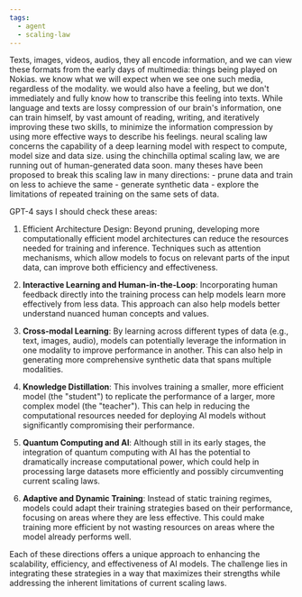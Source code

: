 ```yaml
---
tags:
  - agent
  - scaling-law
---
```

Texts, images, videos, audios, they all encode information, and we can view these formats from the early days of multimedia: things being played on Nokias. we know what we will expect when we see one such media, regardless of the modality. we would also have a feeling, but we don't immediately and fully know how to transcribe this feeling into texts. While language and texts are lossy compression of our brain's information, one can train himself, by vast amount of reading, writing, and iteratively improving these two skills, to minimize the information compression by using more effective ways to describe his feelings. neural scaling law concerns the capability of a deep learning model with respect to compute, model size and data size. using the chinchilla optimal scaling law, we are running out of human-generated data soon. many theses have been proposed to break this scaling law in many directions: - prune data and train on less to achieve the same - generate synthetic data - explore the limitations of repeated training on the same sets of data. 

GPT-4 says I should check these areas:

1. Efficient Architecture Design: Beyond pruning, developing more computationally efficient model architectures can reduce the resources needed for training and inference. Techniques such as attention mechanisms, which allow models to focus on relevant parts of the input data, can improve both efficiency and effectiveness.

2. **Interactive Learning and Human-in-the-Loop**: Incorporating human feedback directly into the training process can help models learn more effectively from less data. This approach can also help models better understand nuanced human concepts and values.

3. **Cross-modal Learning**: By learning across different types of data (e.g., text, images, audio), models can potentially leverage the information in one modality to improve performance in another. This can also help in generating more comprehensive synthetic data that spans multiple modalities.

4. **Knowledge Distillation**: This involves training a smaller, more efficient model (the "student") to replicate the performance of a larger, more complex model (the "teacher"). This can help in reducing the computational resources needed for deploying AI models without significantly compromising their performance.

5. **Quantum Computing and AI**: Although still in its early stages, the integration of quantum computing with AI has the potential to dramatically increase computational power, which could help in processing large datasets more efficiently and possibly circumventing current scaling laws.

6. **Adaptive and Dynamic Training**: Instead of static training regimes, models could adapt their training strategies based on their performance, focusing on areas where they are less effective. This could make training more efficient by not wasting resources on areas where the model already performs well.

Each of these directions offers a unique approach to enhancing the scalability, efficiency, and effectiveness of AI models. The challenge lies in integrating these strategies in a way that maximizes their strengths while addressing the inherent limitations of current scaling laws.
